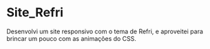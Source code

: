 # Site_Refri
Desenvolvi um site responsivo com o tema de Refri, e aproveitei para brincar um pouco com as animações do CSS.
